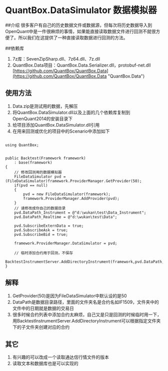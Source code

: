 # QuantBox.DataSimulator 数据模拟器

##介绍
很多客户有自己的历史数据文件或数据源，但每次将历史数据导入到OpenQuant中是一件很麻烦的事情，如果能直接读取数据文件进行回测不就很方便了。所以我们在这提供了一种直接读取数据进行回测的方法。<br/>

##依赖库
1. 7z库：SevenZipSharp.dll、7z64.dll、7z.dll
2. QuantBox.Data项目：QuantBox.Data.Serializer.dll，protobuf-net.dll [https://github.com/QuantBox/QuantBox.Data](https://github.com/QuantBox/QuantBox.Data "QuantBox.Data")

## 使用方法
1. Data.zip是测试用的数据，先解压
2. 将QuantBox.DataSimulator.dll以及上面的几个依赖库复制到OpenQuant2014的安装目录下
3. 给项目添加QuantBox.DataSimulator.dll引用
4. 在用来回测或优化的项目中的Scenario中添加如下
<pre><code>
using QuantBox;
</code></pre>
<pre><code>
public Backtest(Framework framework)
	: base(framework)
{
	// 修改回测用的数据模拟器
	FileDataSimulator pvd = (FileDataSimulator)framework.ProviderManager.GetProvider(50);
	if(pvd == null)
	{
		pvd = new FileDataSimulator(framework);
		framework.ProviderManager.AddProvider(pvd);
	}
	// 请修改成你自己的数据目录
	pvd.DataPath_Instrument = @"d:\wukan\test\Data_Instrument";
	pvd.DataPath_Realtime = @"d:\wukan\test\Data";
	
	pvd.SubscribeExternData = true;
	pvd.SubscribeAsk = true;
	pvd.SubscribeBid = true;
	
	framework.ProviderManager.DataSimulator = pvd;
	
	// 临时添加合约用于回测，不保存
	BacktestInstrumentServer.AddDirectoryInstrument(framework,pvd.DataPath,false,true);
}</code></pre>

## 解释
1. GetProvider(50)是因为FileDataSimulator中默认设的是50
2. DataPath是数据目录路径，里面的文件夹名是合约名如IF1509，文件夹中的文件中的日期就是数据的交易日
3. 很多时候合约列表中添加合约太麻烦，自己又是只是回测的时候临时用一下，用BacktestInstrumentServer.AddDirectoryInstrument可以根据指定文件夹下的子文件夹创建对应的合约

## 其它
1. 有兴趣的可以改成一个读取通达信行情文件的版本
2. 读取文本和数据库也是可以实现的




